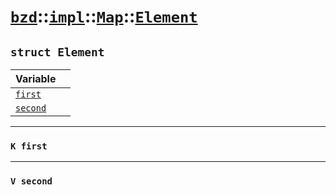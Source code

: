# [`bzd`](../../../../index.md)::[`impl`](../../../index.md)::[`Map`](../../index.md)::[`Element`](../index.md)

## `struct Element`


|Variable||
|:---|:---|
|[`first`](./index.md)||
|[`second`](./index.md)||
------
### `K first`

------
### `V second`

